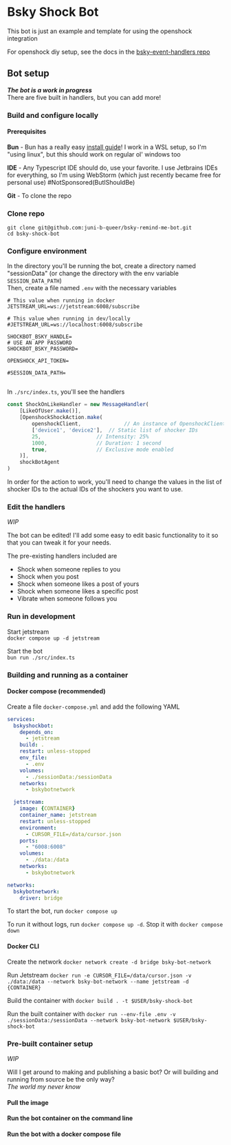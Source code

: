 # Bsky Shock Bot 

This bot is just an example and template for using the openshock integration

For openshock diy setup, see the docs in the [bsky-event-handlers repo](https://github.com/juni-b-queer/bsky-event-handlers/blob/beta/src/integrations/openshock/examples/OpenShockDIYGuide.md)

## Bot setup
***The bot is a work in progress*** \
There are five built in handlers, but you can add more!


### Build and configure locally

#### Prerequisites

**Bun** - Bun has a really easy [install guide](https://bun.sh/docs/installation)! I work in a WSL setup, so I'm "using linux", but this should work on regular ol' windows too

**IDE** - Any Typescript IDE should do, use your favorite. I use Jetbrains IDEs for everything, so I'm using WebStorm (which just recently became free for personal use) #NotSponsored(ButIShouldBe)

**Git** - To clone the repo

### Clone repo

`git clone git@github.com:juni-b-queer/bsky-remind-me-bot.git` \
`cd bsky-shock-bot`


### Configure environment
In the directory you'll be running the bot, create a directory named "sessionData" (or change the directory with the env variable `SESSION_DATA_PATH`) \
Then, create a file named `.env` with the necessary variables

```.dotenv
# This value when running in docker
JETSTREAM_URL=ws://jetstream:6008/subscribe

# This value when running in dev/locally
#JETSTREAM_URL=ws://localhost:6008/subscribe

SHOCKBOT_BSKY_HANDLE=
# USE AN APP PASSWORD
SHOCKBOT_BSKY_PASSWORD=

OPENSHOCK_API_TOKEN=

#SESSION_DATA_PATH=


```

In `./src/index.ts`, you'll see the handlers
```typescript
const ShockOnLikeHandler = new MessageHandler(
    [LikeOfUser.make()],
    [OpenshockShockAction.make(
        openshockClient,              // An instance of OpenshockClient
        ['device1', 'device2'],  // Static list of shocker IDs
        25,                  // Intensity: 25%
        1000,                // Duration: 1 second
        true,                // Exclusive mode enabled
    )],
    shockBotAgent
)
```
In order for the action to work, you'll need to change the values in the list of shocker IDs to the actual IDs of the shockers you want to use.


### Edit the handlers
*WIP*

The bot can be edited!
I'll add some easy to edit basic functionality to it so that you can tweak it for your needs.

The pre-existing handlers included are
- Shock when someone replies to you
- Shock when you post
- Shock when someone likes a post of yours
- Shock when someone likes a specific post
- Vibrate when someone follows you

### Run in development
Start jetstream \
`docker compose up -d jetstream`

Start the bot \
`bun run ./src/index.ts`

### Building and running as a container
#### Docker compose (recommended)

Create a file `docker-compose.yml` and add the following YAML
```yaml
services:
  bskyshockbot:
    depends_on:
      - jetstream
    build: .
    restart: unless-stopped
    env_file:
      - .env
    volumes:
      - ./sessionData:/sessionData
    networks:
      - bskybotnetwork

  jetstream:
    image: {CONTAINER}
    container_name: jetstream
    restart: unless-stopped
    environment:
      - CURSOR_FILE=/data/cursor.json
    ports:
      - "6008:6008"
    volumes:
      - ./data:/data
    networks:
      - bskybotnetwork

networks:
  bskybotnetwork:
    driver: bridge

```

To start the bot, run `docker compose up`

To run it without logs, run `docker compose up -d`. Stop it with `docker compose down`

#### Docker CLI 

Create the network `docker network create -d bridge bsky-bot-network`

Run Jetstream `docker run -e CURSOR_FILE=/data/cursor.json -v ./data:/data --network bsky-bot-network --name jetstream -d {CONTAINER}`

Build the container with `docker build . -t $USER/bsky-shock-bot`

Run the built container with `docker run --env-file .env -v ./sessionData:/sessionData --network bsky-bot-network $USER/bsky-shock-bot`

### Pre-built container setup
*WIP*

Will I get around to making and publishing a basic bot? Or will building and running from source be the only way? \
*The world my never know*

#### Pull the image

#### Run the bot container on the command line

#### Run the bot with a docker compose file
